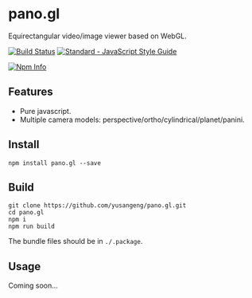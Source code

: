 # pano.gl

Equirectangular video/image viewer based on WebGL.

[![Build Status](https://travis-ci.org/yusangeng/pano.gl.svg?branch=master)](https://travis-ci.org/yusangeng/pano.gl) [![Standard - JavaScript Style Guide](https://img.shields.io/badge/code_style-standard-brightgreen.svg)](https://standardjs.com)

[![Npm Info](https://nodei.co/npm/pano.gl.png?compact=true)](https://www.npmjs.com/package/pano.gl)

## Features

* Pure javascript.
* Multiple camera models: perspective/ortho/cylindrical/planet/panini.

## Install

``` shell
npm install pano.gl --save
```

## Build

``` shell
git clone https://github.com/yusangeng/pano.gl.git
cd pano.gl
npm i
npm run build
```

The bundle files should be in `./.package`.

## Usage

Coming soon...


